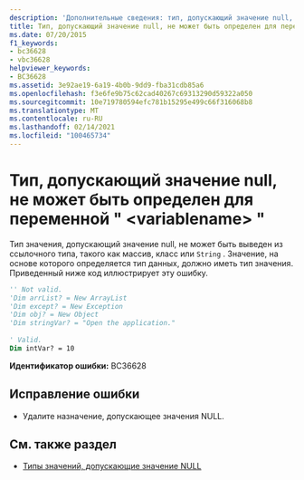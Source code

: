 ```yaml
---
description: 'Дополнительные сведения: тип, допускающий значение null, не может быть определен для переменной " <variablename> "'
title: Тип, допускающий значение null, не может быть определен для переменной " <variablename> "
ms.date: 07/20/2015
f1_keywords:
- bc36628
- vbc36628
helpviewer_keywords:
- BC36628
ms.assetid: 3e92ae19-6a19-4b0b-9dd9-fba31cdb85a6
ms.openlocfilehash: f3e6fe9b75c62cad40267c69313290d59322a050
ms.sourcegitcommit: 10e719780594efc781b15295e499c66f316068b8
ms.translationtype: MT
ms.contentlocale: ru-RU
ms.lasthandoff: 02/14/2021
ms.locfileid: "100465734"
---
```

# <a name="a-nullable-type-cannot-be-inferred-for-variable-variablename"></a>Тип, допускающий значение null, не может быть определен для переменной " \<variablename> "

Тип значения, допускающий значение null, не может быть выведен из ссылочного типа, такого как массив, класс или `String` . Значение, на основе которого определяется тип данных, должно иметь тип значения. Приведенный ниже код иллюстрирует эту ошибку.  
  
```vb  
'' Not valid.
'Dim arrList? = New ArrayList  
'Dim except? = New Exception  
'Dim obj? = New Object  
'Dim stringVar? = "Open the application."  
  
' Valid.  
Dim intVar? = 10  
```  
  
 **Идентификатор ошибки:** BC36628  
  
## <a name="to-correct-this-error"></a>Исправление ошибки  
  
- Удалите назначение, допускающее значения NULL.  
  
## <a name="see-also"></a>См. также раздел

- [Типы значений, допускающие значение NULL](../programming-guide/language-features/data-types/nullable-value-types.md)
